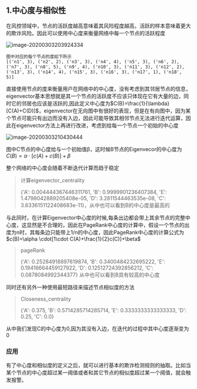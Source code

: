 ## 1.中心度与相似性

在风控领域中，节点的活跃度越高意味着其风险程度越高，活跃的样本意味着更大的欺诈风险。因此可以使用中心度来衡量网络中每一个节点的活跃程度

![image-20200303203924334](/Volumes/disk2/Basic-Algorithm/z智能风控/img/graph.png)

~~~
图中对应的每个节点的度如下所示
[('n1', 3), ('n2', 2), ('n3', 3), ('n4', 4), ('n5', 3), ('n6', 2), ('n7', 3), ('n8', 5), ('n9', 4), ('n10', 3), ('n11', 3), ('n12', 2), ('n13', 3), ('n14', 4), ('n15', 3), ('n16', 3), ('n17', 1), ('n18', 5)]
~~~

直接使用节点的度来衡量用户在网络中的中心度，没有考虑到其邻居节点的信息，eigenvector基本思想就是其一个节点的活跃度不应该只体现在它有大量的边，同时它的邻居也应该是活跃的,因此定义中心度为$C(B)=\frac{1}{\lambda}[C(A)+C(D)]$，eigenvector在无向图中有很好的表现，但是在有向图中，因为某个节点可能只有出边而没有入边，因此可能导致其相邻节点无法进行迭代运算，因此在eigenvector方法上再进行改进，考虑到给每一个节点一个初始的中心度

![image-20200303210430444](/Volumes/disk2/Basic-Algorithm/z智能风控/img/graph1.png)

图中C节点的中心度给与一个初始值β，这时候B节点的Eigenvecor的中心度为$C(B)=\alpha \cdot{[c(A)+c(B)]+\beta}$

整个网络的中心度会随着不断迭代计算而趋于稳定

> 计算eigenvector_centrality
>
> {'A': 0.004444367446311761, 'B': 0.9999901236407384, 'E': 1.4798042889205408e-05, 'D': 3.2811544463535e-08, 'C': 3.6336151122408683e-11}，从中也可以看到B的中心度是最高的

与此同时，在计算Eigenvector中心度的时候,每条出边都会带上其余节点的完整中心度，这显然是不合理的，因此在PageRank中心度的计算中，假设一个节点的出度为n时，其每条边只能带上1/n的中心度，因此PageRank中心度的计算公式为$c(B)=\alpha \cdot[1\cdot C(A)+\frac{1}{2}c(C)]+\beta$

> pageRank
>
> {'A': 0.25284918897619874, 'B': 0.3400484232695222, 'E': 0.19416664459127922, 'D': 0.12512724392856212, 'C': 0.0878084992344377} 从中也可以看到B具有较高的中心度

同时还有另外一种使用最短路径来描述节点相似度的方法

> Closeness_centrality
>
> {'A': 0.375, 'B': 0.5714285714285714, 'E': 0.3333333333333333, 'D': 0.25, 'C': 0.0}

从中我们发现C的中心度为0,因为其没有入边，在迭代的过程中其中心度逐渐变为0



### 应用

有了中心度和相似度的定义之后，就可以进行基本的欺诈检测规则的抽取。比如当某个节点的中心度超过某一阈值或者和其它节点的相似度超过某一个阈值，就会触发报警。